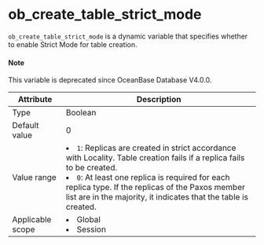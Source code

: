 ob_create_table_strict_mode
================================================

`ob_create_table_strict_mode` is a dynamic variable that specifies whether to enable Strict Mode for table creation.

<main id="notice" type='explain'>
  <h4>Note</h4>
  <p>This variable is deprecated since OceanBase Database V4.0.0. </p>
</main>



| **Attribute** | **Description** |
|--------|-----------------------------------------------------------------------------------------------------------------------------------------------------------------------------|
| Type | Boolean |
| Default value | 0 |
| Value range | </li><li> `1`: Replicas are created in strict accordance with Locality. Table creation fails if a replica fails to be created.    </li><li> `0`: At least one replica is required for each replica type. If the replicas of the Paxos member list are in the majority, it indicates that the table is created.  |
| Applicable scope | </li><li> Global   </li><li> Session |
